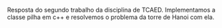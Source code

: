 Resposta do segundo trabalho da disciplina de TCAED. Implementamos a classe pilha em c++ e resolvemos o problema da torre de Hanoi com ela.
